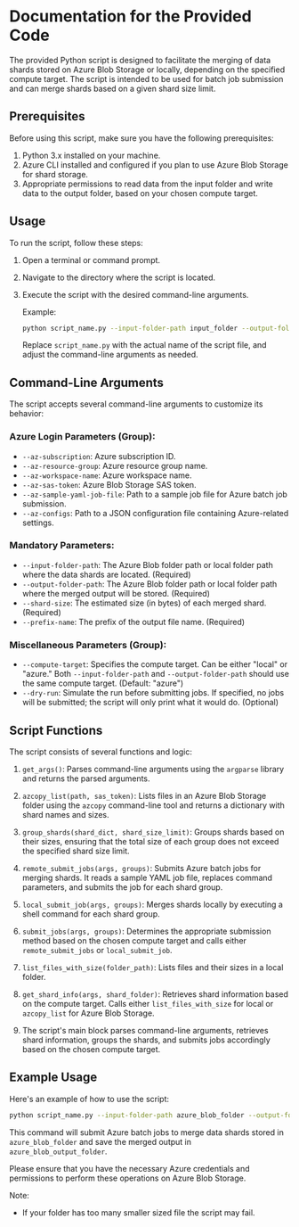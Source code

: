 # Documentation for the Provided Code

The provided Python script is designed to facilitate the merging of data shards stored on Azure Blob Storage or locally, depending on the specified compute target. The script is intended to be used for batch job submission and can merge shards based on a given shard size limit.

## Prerequisites

Before using this script, make sure you have the following prerequisites:

1. Python 3.x installed on your machine.
2. Azure CLI installed and configured if you plan to use Azure Blob Storage for shard storage.
3. Appropriate permissions to read data from the input folder and write data to the output folder, based on your chosen compute target.

## Usage

To run the script, follow these steps:

1. Open a terminal or command prompt.

2. Navigate to the directory where the script is located.

3. Execute the script with the desired command-line arguments.

   Example:

   ```bash
   python script_name.py --input-folder-path input_folder --output-folder-path output_folder --shard-size 1000000000 --prefix-name merged_output --compute-target azure
   ```

   Replace `script_name.py` with the actual name of the script file, and adjust the command-line arguments as needed.

## Command-Line Arguments

The script accepts several command-line arguments to customize its behavior:

### Azure Login Parameters (Group):

- `--az-subscription`: Azure subscription ID.
- `--az-resource-group`: Azure resource group name.
- `--az-workspace-name`: Azure workspace name.
- `--az-sas-token`: Azure Blob Storage SAS token.
- `--az-sample-yaml-job-file`: Path to a sample job file for Azure batch job submission.
- `--az-configs`: Path to a JSON configuration file containing Azure-related settings.

### Mandatory Parameters:

- `--input-folder-path`: The Azure Blob folder path or local folder path where the data shards are located. (Required)
- `--output-folder-path`: The Azure Blob folder path or local folder path where the merged output will be stored. (Required)
- `--shard-size`: The estimated size (in bytes) of each merged shard. (Required)
- `--prefix-name`: The prefix of the output file name. (Required)

### Miscellaneous Parameters (Group):

- `--compute-target`: Specifies the compute target. Can be either "local" or "azure." Both `--input-folder-path` and `--output-folder-path` should use the same compute target. (Default: "azure")
- `--dry-run`: Simulate the run before submitting jobs. If specified, no jobs will be submitted; the script will only print what it would do. (Optional)

## Script Functions

The script consists of several functions and logic:

1. `get_args()`: Parses command-line arguments using the `argparse` library and returns the parsed arguments.

2. `azcopy_list(path, sas_token)`: Lists files in an Azure Blob Storage folder using the `azcopy` command-line tool and returns a dictionary with shard names and sizes.

3. `group_shards(shard_dict, shard_size_limit)`: Groups shards based on their sizes, ensuring that the total size of each group does not exceed the specified shard size limit.

4. `remote_submit_jobs(args, groups)`: Submits Azure batch jobs for merging shards. It reads a sample YAML job file, replaces command parameters, and submits the job for each shard group.

5. `local_submit_job(args, groups)`: Merges shards locally by executing a shell command for each shard group.

6. `submit_jobs(args, groups)`: Determines the appropriate submission method based on the chosen compute target and calls either `remote_submit_jobs` or `local_submit_job`.

7. `list_files_with_size(folder_path)`: Lists files and their sizes in a local folder.

8. `get_shard_info(args, shard_folder)`: Retrieves shard information based on the compute target. Calls either `list_files_with_size` for local or `azcopy_list` for Azure Blob Storage.

9. The script's main block parses command-line arguments, retrieves shard information, groups the shards, and submits jobs accordingly based on the chosen compute target.

## Example Usage

Here's an example of how to use the script:

```bash
python script_name.py --input-folder-path azure_blob_folder --output-folder-path azure_blob_output_folder --shard-size 1000000000 --prefix-name merged_output --compute-target azure
```

This command will submit Azure batch jobs to merge data shards stored in `azure_blob_folder` and save the merged output in `azure_blob_output_folder`.

Please ensure that you have the necessary Azure credentials and permissions to perform these operations on Azure Blob Storage.

Note:

- If your folder has too many smaller sized file the script may fail. 